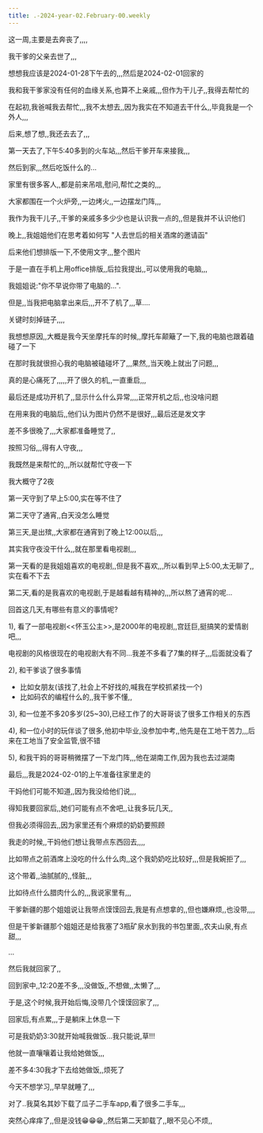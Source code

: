 ```yaml
---
title: .-2024-year-02.February-00.weekly
---
```

这一周,主要是去奔丧了,,,,

我干爹的父亲去世了,,,

想想我应该是2024-01-28下午去的,,,然后是2024-02-01回家的

我和我干爹家没有任何的血缘关系,也算不上亲戚,,,但作为干儿子,,我得去帮忙的

在起初,我爸喊我去帮忙,,,我不太想去,,因为我实在不知道去干什么,,毕竟我是一个外人,,,

后来,想了想,,我还去去了,,,



第一天去了,下午5:40多到的火车站,,,然后干爹开车来接我,,,

然后到家,,,然后吃饭什么的...

家里有很多客人,,都是前来吊唁,慰问,帮忙之类的,,,

大家都围在一个火炉旁,,一边烤火,,一边摆龙门阵,,,

我作为我干儿子,,干爹的亲戚多多少少也是认识我一点的,,但是我并不认识他们



晚上,,我姐姐他们在思考着如何写 "人去世后的相关酒席的邀请函" 

后来他们想排版一下,不使用文字,,,整个图片

于是一直在手机上用office排版,,后拉我提出,,可以使用我的电脑,,,

我姐姐说:"你不早说你带了电脑的...".

但是,,当我把电脑拿出来后,,,开不了机了,,,草....

关键时刻掉链子,,,,

我想想原因,,大概是我今天坐摩托车的时候,,摩托车颠簸了一下,我的电脑也跟着磕碰了一下

在那时我就很担心我的电脑被磕碰坏了,,,果然,,当天晚上就出了问题,,,

真的是心痛死了,,,,,开了很久的机,,一直重启,,,

最后还是成功开机了,,显示什么什么异常,,,,正常开机之后,,也没啥问题



在用来我的电脑后,,他们认为图片仍然不是很好,,,最后还是发文字

差不多很晚了,,,大家都准备睡觉了,,



按照习俗,,,得有人守夜,,,

我既然是来帮忙的,,,所以就帮忙守夜一下

我大概守了2夜

第一天守到了早上5:00,实在等不住了

第二天守了通宵,,白天没怎么睡觉

第三天,是出殡,,大家都在通宵到了晚上12:00以后,,,

其实我守夜没干什么,,就在那里看电视剧,,,

第一天看的是我姐姐喜欢的电视剧,,但是我不喜欢,,,所以看到早上5:00,太无聊了,,实在看不下去

第二天,看的是我喜欢的电视剧,于是越看越有精神的,,,所以熬了通宵的呢...



回首这几天,有哪些有意义的事情呢?

1), 看了一部电视剧<<怀玉公主>>,是2000年的电视剧,,宫廷巨,挺搞笑的爱情剧吧,,,

电视剧的风格很现在的电视剧大有不同...我差不多看了7集的样子,,,后面就没看了

2), 和干爹谈了很多事情

- 比如女朋友(该找了,社会上不好找的,喊我在学校抓紧找一个)
- 比如码农的编程什么的,,我干爹不懂,,

3), 和一位差不多20多岁(25~30),已经工作了的大哥哥谈了很多工作相关的东西

4), 和一位小时的玩伴谈了很多,他初中毕业,没参加中考,,他先是在工地干苦力,,,后来在工地当了安全监管,很不错

5), 和我干妈的哥哥稍微摆了一下龙门阵,,,他在湖南工作,因为我也去过湖南

最后,,,我是2024-02-01的上午准备往家里走的

干妈他们可能不知道,,因为我没给他们说,,,

得知我要回家后,,她们可能有点不舍吧,,让我多玩几天,,

但我必须得回去,,因为家里还有个麻烦的奶奶要照顾

我走的时候,,干妈他们想让我带点东西回去,,,,

比如带点之前酒席上没吃的什么什么肉,,这个我奶奶吃比较好,,,但是我婉拒了,,,

这个带着,,油腻腻的,,怪脏,,,

比如待点什么腊肉什么的,,,我说家里有,,,

干爹新疆的那个姐姐说让我带点馍馍回去,我是有点想拿的,,但也嫌麻烦,,也没带,,,,

但是干爹新疆那个姐姐还是给我塞了3瓶矿泉水到我的书包里面,,农夫山泉,有点甜,,,

...

然后我就回家了,,

回到家中,,12:20差不多,,,没做饭,,不想做,,太懒了,,,

于是,这个时候,我开始后悔,没带几个馍馍回家了,,,



回家后,有点累,,,于是躺床上休息一下

可是我奶奶3:30就开始喊我做饭...我只能说,草!!!

他就一直嚷嚷着让我给她做饭,,,

差不多4:30我才下去给她做饭,,烦死了



今天不想学习,,早早就睡了,,,

对了..我莫名其妙下载了瓜子二手车app,看了很多二手车,,,

突然心痒痒了,,但是没钱😁😁😁,,然后第二天卸载了,,眼不见心不烦,,













